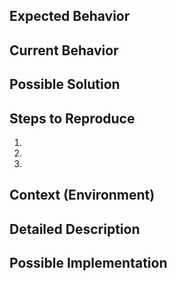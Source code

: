 <!--- django-xicon -->
<!--- .github/ISSUE_TEMPLATE/bug_report.md -->


<!--- Provide a general summary of the issue in the Title above -->

## Expected Behavior
<!--- Tell what should happen -->

## Current Behavior
<!--- Tell what happens instead of the expected behavior -->

## Possible Solution
<!--- Not obligatory, but suggest a fix/reason for the bug, -->

## Steps to Reproduce
<!--- Provide a link to a live example, or an unambiguous set of steps to -->
<!--- reproduce this bug. Include code to reproduce, if relevant -->
1.
2.
3.

## Context (Environment)
<!--- How has this issue affected you? What are you trying to accomplish? -->
<!--- Providing context helps come up with a solution that is most useful in the real world -->

<!--- Provide a general summary of the issue in the Title above -->

## Detailed Description
<!--- Provide a detailed description of the change or addition you are proposing -->

## Possible Implementation
<!--- Not obligatory, but suggest an idea for implementing addition or change -->
